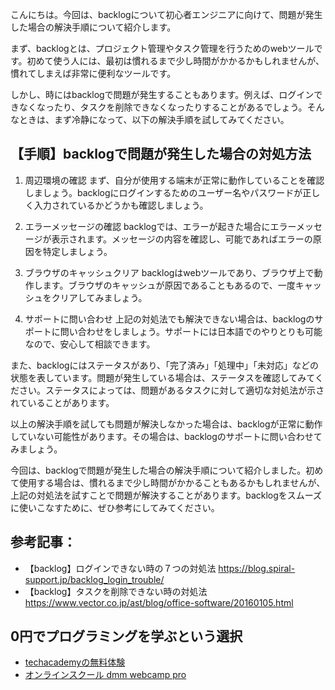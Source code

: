 <!--
title: 【手順】backlogで問題が発生した場合の対処方法
tags: backlog,問題
id: 
private: false
-->

こんにちは。今回は、backlogについて初心者エンジニアに向けて、問題が発生した場合の解決手順について紹介します。

まず、backlogとは、プロジェクト管理やタスク管理を行うためのwebツールです。初めて使う人には、最初は慣れるまで少し時間がかかるかもしれませんが、慣れてしまえば非常に便利なツールです。

しかし、時にはbacklogで問題が発生することもあります。例えば、ログインできなくなったり、タスクを削除できなくなったりすることがあるでしょう。そんなときは、まず冷静になって、以下の解決手順を試してみてください。

## 【手順】backlogで問題が発生した場合の対処方法

1. 周辺環境の確認
まず、自分が使用する端末が正常に動作していることを確認しましょう。backlogにログインするためのユーザー名やパスワードが正しく入力されているかどうかも確認しましょう。

2. エラーメッセージの確認
backlogでは、エラーが起きた場合にエラーメッセージが表示されます。メッセージの内容を確認し、可能であればエラーの原因を特定しましょう。

3. ブラウザのキャッシュクリア
backlogはwebツールであり、ブラウザ上で動作します。ブラウザのキャッシュが原因であることもあるので、一度キャッシュをクリアしてみましょう。

4. サポートに問い合わせ
上記の対処法でも解決できない場合は、backlogのサポートに問い合わせをしましょう。サポートには日本語でのやりとりも可能なので、安心して相談できます。

また、backlogにはステータスがあり、「完了済み」「処理中」「未対応」などの状態を表しています。問題が発生している場合は、ステータスを確認してみてください。ステータスによっては、問題があるタスクに対して適切な対処法が示されていることがあります。

以上の解決手順を試しても問題が解決しなかった場合は、backlogが正常に動作していない可能性があります。その場合は、backlogのサポートに問い合わせてみましょう。

今回は、backlogで問題が発生した場合の解決手順について紹介しました。初めて使用する場合は、慣れるまで少し時間がかかることもあるかもしれませんが、上記の対処法を試すことで問題が解決することがあります。backlogをスムーズに使いこなすために、ぜひ参考にしてみてください。

## 参考記事：
- 【backlog】ログインできない時の７つの対処法
https://blog.spiral-support.jp/backlog_login_trouble/
- 【backlog】タスクを削除できない時の対処法
https://www.vector.co.jp/ast/blog/office-software/20160105.html

## 0円でプログラミングを学ぶという選択
- [techacademyの無料体験](//af.moshimo.com/af/c/click?a_id=2612475&amp;p_id=1555&amp;pc_id=2816&amp;pl_id=22706&amp;url=https%3a%2f%2ftechacademy.jp%2fhtmlcss-trial%3futm_source%3dmoshimo%26utm_medium%3daffiliate%26utm_campaign%3dtextad)
- [オンラインスクール dmm webcamp pro](//af.moshimo.com/af/c/click?a_id=2612482&amp;p_id=1363&amp;pc_id=2297&amp;pl_id=39999&amp;guid=on)

